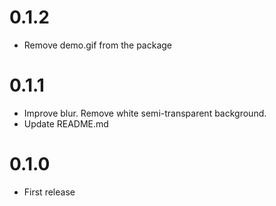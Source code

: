 # 0.1.2

- Remove demo.gif from the package

# 0.1.1

- Improve blur. Remove white semi-transparent background.
- Update README.md

# 0.1.0

- First release
